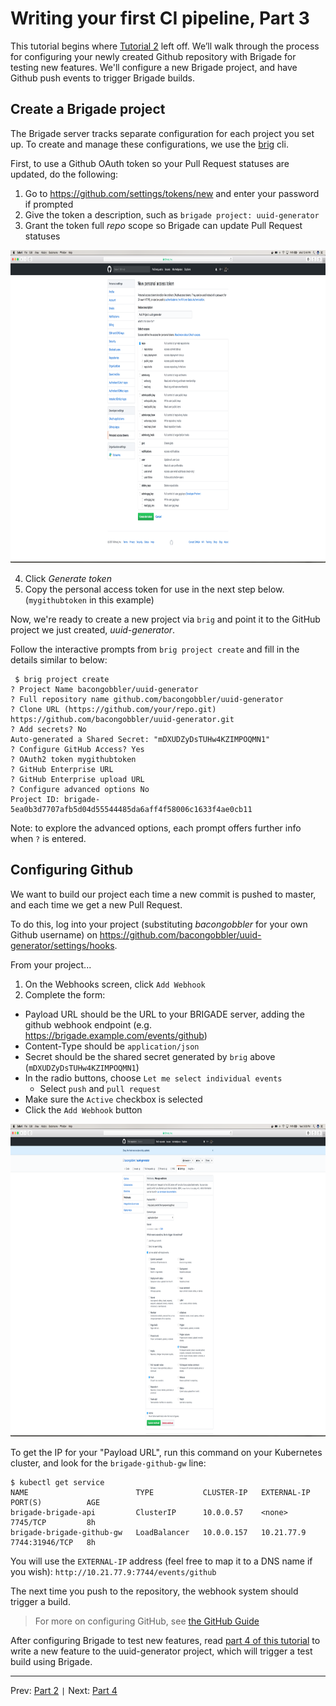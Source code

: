 # Writing your first CI pipeline, Part 3

This tutorial begins where [Tutorial 2][part2] left off. We’ll walk through the process for configuring your newly created Github repository with Brigade for testing new features. We'll configure a new Brigade project, and have Github push events to trigger Brigade builds.

## Create a Brigade project

The Brigade server tracks separate configuration for each project you set up. To create and manage these configurations, we use the [brig](https://github.com/Azure/brigade/tree/master/brig) cli.

First, to use a Github OAuth token so your Pull Request statuses are updated, do the following:

1. Go to https://github.com/settings/tokens/new and enter your password if prompted
2. Give the token a description, such as `brigade project: uuid-generator`
3. Grant the token full *repo* scope so Brigade can update Pull Request statuses

<img src="img/img3.png" style="height: 500px;" />

4. Click *Generate token*
5. Copy the personal access token for use in the next step below. (`mygithubtoken` in this example)

Now, we're ready to create a new project via `brig` and point it to the GitHub project we just created, *uuid-generator*.

Follow the interactive prompts from `brig project create` and fill in the details similar to below:

```console
 $ brig project create
? Project Name bacongobbler/uuid-generator
? Full repository name github.com/bacongobbler/uuid-generator
? Clone URL (https://github.com/your/repo.git) https://github.com/bacongobbler/uuid-generator.git
? Add secrets? No
Auto-generated a Shared Secret: "mDXUDZyDsTUHw4KZIMPOQMN1"
? Configure GitHub Access? Yes
? OAuth2 token mygithubtoken
? GitHub Enterprise URL
? GitHub Enterprise upload URL
? Configure advanced options No
Project ID: brigade-5ea0b3d7707afb5d04d55544485da6aff4f58006c1633f4ae0cb11
```

Note: to explore the advanced options, each prompt offers further info when `?` is entered.

## Configuring Github

We want to build our project each time a new commit is pushed to master, and each time we get a new Pull Request.

To do this, log into your project (substituting *bacongobbler* for your own Github username) on https://github.com/bacongobbler/uuid-generator/settings/hooks.

From your project...

1. On the Webhooks screen, click `Add Webhook`
2. Complete the form:
  - Payload URL should be the URL to your BRIGADE server, adding the github webhook endpoint (e.g. https://brigade.example.com/events/github)
  - Content-Type should be `application/json`
  - Secret should be the shared secret generated by `brig` above (`mDXUDZyDsTUHw4KZIMPOQMN1`)
  - In the radio buttons, choose `Let me select individual events`
    - Select `push` and `pull request`
  - Make sure the `Active` checkbox is selected
  - Click the `Add Webhook` button

<img src="img/img4.png" style="height: 500px;" />

To get the IP for your "Payload URL", run this command on your Kubernetes cluster,
and look for the `brigade-github-gw` line:

```console
$ kubectl get service
NAME                        TYPE           CLUSTER-IP   EXTERNAL-IP   PORT(S)          AGE
brigade-brigade-api         ClusterIP      10.0.0.57    <none>        7745/TCP         8h
brigade-brigade-github-gw   LoadBalancer   10.0.0.157   10.21.77.9    7744:31946/TCP   8h
```

You will use the `EXTERNAL-IP` address (feel free to map it to a DNS name if you wish):
`http://10.21.77.9:7744/events/github`

The next time you push to the repository, the webhook system should trigger a build.

> For more on configuring GitHub, see [the GitHub Guide](../topics/github.md)

After configuring Brigade to test new features, read [part 4 of this tutorial][part4] to write a new feature to the uuid-generator project, which will trigger a test build using Brigade.

---

Prev: [Part 2][part2] `|` Next: [Part 4][part4]

[part2]: tutorial02.md
[part4]: tutorial04.md